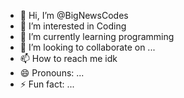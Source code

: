 - 👋 Hi, I’m @BigNewsCodes
- 👀 I’m interested in Coding
- 🌱 I’m currently learning programming 
- 💞️ I’m looking to collaborate on ...
- 📫 How to reach me idk
- 😄 Pronouns: ...
- ⚡ Fun fact: ...

<!---
BigNewsCodes/BigNewsCodes is a ✨ special ✨ repository because its `README.md` (this file) appears on your GitHub profile.
You can click the Preview link to take a look at your changes.
--->
